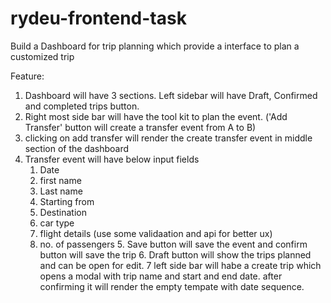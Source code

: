# rydeu-frontend-task
Build a Dashboard for trip planning which provide a interface to plan a customized trip

Feature:
  1. Dashboard will have 3 sections. Left sidebar will have Draft, Confirmed and completed trips button.
  2. Right most side bar will have the tool kit to plan the event. ('Add Transfer' button will create a transfer event from A to B)
  3. clicking on add transfer will render the create transfer event in middle section of the dashboard
  4. Transfer event will have below input fields
      1. Date
      2. first name
      3. Last name
      4. Starting from
      5. Destination
      6. car type
      6. flight details (use some validaation and api for better ux)
      8. no. of passengers
    5. Save button will save the event and confirm button will save the trip
    6. Draft button will show the trips planned and can be open for edit.
    7 left side bar will habe a create trip which opens a modal with trip name and start and end date. after confirming it will render the empty tempate with date sequence.
    
      
      

